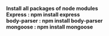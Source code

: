 <b>Install all packages of node modules </b>
<br>
<b>Express : npm install express</b>
<br>
<b> body-parser : npm install body-parser </b>
<br>
<b> mongoose : npm install mongoose </b>
